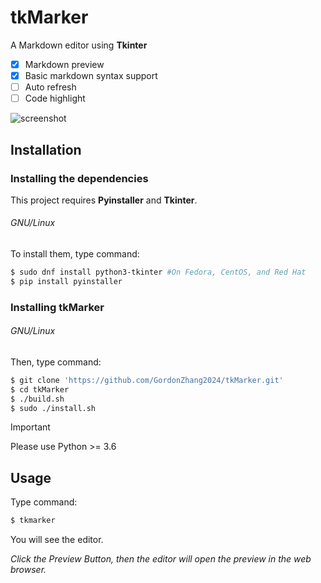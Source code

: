 # tkMarker

A Markdown editor using **Tkinter**
- [x] Markdown preview
- [x] Basic markdown syntax support
- [ ] Auto refresh
- [ ] Code highlight

![screenshot](https://github.com/GordonZhang2024/tkMarker/assets/159539185/84ef0269-eb94-4c37-9fbf-8ddf7406cd75)

## Installation
### Installing the dependencies
This project requires **Pyinstaller** and **Tkinter**.
###### GNU/Linux
To install them, type command:
```bash
$ sudo dnf install python3-tkinter #On Fedora, CentOS, and Red Hat
$ pip install pyinstaller
```
### Installing tkMarker
###### GNU/Linux
Then, type command:
```bash
$ git clone 'https://github.com/GordonZhang2024/tkMarker.git'
$ cd tkMarker
$ ./build.sh
$ sudo ./install.sh
```
> [!IMPORTANT]
> Please use Python >= 3.6


## Usage
Type command:
```bash
$ tkmarker
```
You will see the editor.

*Click the <keyboard>Preview</keyboard> Button, then the editor will open the preview in the web browser.*

